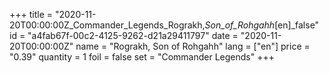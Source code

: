 +++
title = "2020-11-20T00:00:00Z_Commander_Legends_Rograkh,_Son_of_Rohgahh_[en]_false"
id = "a4fab67f-00c2-4125-9262-d21a29411797"
date = "2020-11-20T00:00:00Z"
name = "Rograkh, Son of Rohgahh"
lang = ["en"]
price = "0.39"
quantity = 1
foil = false
set = "Commander Legends"
+++
